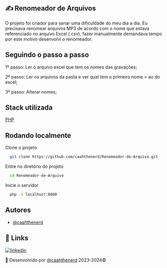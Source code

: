 ## ✍ Renomeador de Arquivos

O projeto foi criador para sanar uma dificuldade do meu dia a dia. Eu precisava renomear arquivos MP3 de acordo com o nome que estava referenciado no arquivo Excel (.csv), fazer manualmente demandava tempo por este motivo desenvolvi o renomeador.



## Seguindo o passo a passo

1º passo: Ler o arquivo excel que tem os nomes das gravações;

2º passo: Ler os arquivos da pasta e ver qual tem o primeiro nome = ao do excel;

3º passo: Alterar nomes;


## Stack utilizada

[PHP](https://www.php.net/)


## Rodando localmente

Clone o projeto

```bash
  git clone https://github.com/caahthenerd/Renomeador-de-Arquivo.git
```

Entre no diretório do projeto

```bash
  cd Renomeador-de-Arquivo
```

Inicie o servidor

```bash
  php -S localhost:8080
```


## Autores

- [@caahthenerd](https://github.com/caahthenerd)


## 🔗 Links
[![linkedin](https://img.shields.io/badge/linkedin-0A66C2?style=for-the-badge&logo=linkedin&logoColor=white)](https://www.linkedin.com/in/carolaynesantsilva/)


🌟 Desenvolvido por [@caahthenerd](https://github.com/caahthenerd) 2023-2024©
